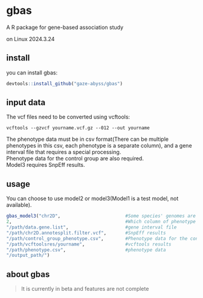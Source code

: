 # gbas
A R package for gene-based association study

on Linux
2024.3.24

## install
you can install gbas:
```R
devtools::install_github("gaze-abyss/gbas")
```

## input data

The vcf files need to be converted using vcftools:
```shell
vcftools --gzvcf yourname.vcf.gz --012 --out yourname
```
The phenotype data must be in csv format(There can be multiple phenotypes in this csv, each phenotype is a separate column), and a gene interval file that requires a special processing. \
Phenotype data for the control group are also required. \
Model3 requires SnpEff results.

## usage
You can choose to use model2 or model3(Model1 is a test model, not available).

```R
gbas_model3("chr2D",                        #Some species' genomes are so large that they can only be counted in terms of chromosomes
2,                                          #Which column of phenotype data is used
"/path/data.gene.list",                     #gene interval file
"/path/chr2D.annotesplit.filter.vcf",       #SnpEff results
"/path/control_group_phenotype.csv",        #Phenotype data for the control group
"/path/vcftoolsres/yourname",               #vcftools results
"/path/phenotype.csv",                      #phenotype data
"/output_path/")
```

## about gbas
> It is currently in beta and features are not complete
